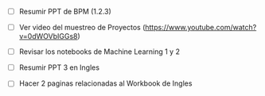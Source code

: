 - [ ] Resumir PPT de BPM (1.2.3)
- [ ] Ver video del muestreo de Proyectos (https://www.youtube.com/watch?v=0dWOVbIGGs8)
- [ ] Revisar los notebooks de Machine Learning 1 y 2
- [ ] Resumir PPT 3 en Ingles
- [ ] Hacer 2 paginas relacionadas al Workbook de Ingles



